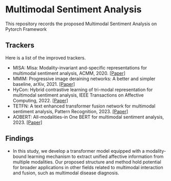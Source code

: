 # Multimodal Sentiment Analysis
This repository records the proposed Multimodal Sentiment Analysis on Pytorch Framework
## Trackers
Here is a list of the improved trackers.

* MISA: Misa: Modality-invariant and-specific representations for multimodal sentiment analysis, ACMM, 2020. [[Paper]](https://dl.acm.org/doi/abs/10.1145/3394171.3413678)
* MMIM: Progressive image deraining networks: A better and simpler baseline, arXiv, 2021. [[Paper]](https://arxiv.org/abs/2109.00412)
* HyCon: Hybrid contrastive learning of tri-modal representation for multimodal sentiment analysis, IEEE Transactions on Affective Computing, 2022. [[Paper]](https://ieeexplore.ieee.org/abstract/document/9767560)  
* TETFN: A text enhanced transformer fusion network for multimodal sentiment analysis, Pattern Recognition, 2023. [[Paper]](https://www.sciencedirect.com/science/article/pii/S0031320322007385)
* AOBERT: All-modalities-in One BERT for multimodal sentiment analysis, 2023. [[Paper]](https://www.sciencedirect.com/science/article/pii/S1566253522002329)  

## Findings
* In this study, we develop a transformer model equipped with a modality-bound learning mechanism to extract unified affective information from multiple modalities. Our proposed structure and method hold potential for broader applications in other fields related to multimodal interaction and fusion, such as multimodal disease diagnosis.









  
